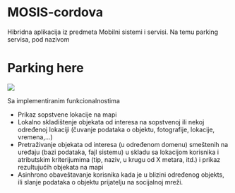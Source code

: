 # MOSIS-cordova
Hibridna aplikacija iz predmeta Mobilni sistemi i servisi. Na temu parking servisa, pod nazivom 



<p align="center">
  <h1>Parking here </h1>
  <img src="https://github.com/nikolcar/MOSIS-cordova/blob/master/FirstCordovaApp/FirstCordovaApp/res/icons/android/icon-96-xhdpi.png"/>
</p>

Sa implementiranim funkcionalnostima
- Prikaz sopstvene lokacije na mapi
- Lokalno skladištenje objekata od interesa na sopstvenoj ili nekoj određenoj lokaciji (čuvanje podataka o objektu, fotografije, lokacije, vremena,…)
- Pretraživanje objekata od interesa (u određenom domenu) smeštenih na uređaju (bazi podataka, fajl sistemu) u skladu sa lokacijom korisnika i atributskim kriterijumima (tip, naziv, u krugu od X metara, itd.) i prikaz rezultujućih objekata na mapi
- Asinhrono obaveštavanje korisnika kada je u blizini određenog objekts, ili slanje podataka o objektu prijatelju na socijalnoj mreži. 
